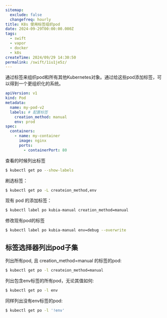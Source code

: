 ```yaml
---
sitemap:
  exclude: false
  changefreq: hourly
title: K8s 使用标签组织pod
date: 2024-09-29T00:00:00.000Z
tags:
  - swift
  - vapor
  - docker
  - k8s
createTime: 2024/09/29 14:30:50
permalink: /swift/1iu1je5z/
---
```


通过标签来组织pod和所有其他Kubernetes对象。通过给这些pod添加标签，可以得到一个更组织化的系统。

```yaml
apiVersion: v1
kind: Pod
metadata:
  name: my-pod-v2
  labels: # 配置标签
    creation_method: manual 
    env: prod
spec:
  containers:
    - name: my-container
      image: nginx  
      ports:
        - containerPort: 80  
```

查看的时候列出标签

```sh
$ kubectl get po --show-labels
```

刷选标签：

```sh
$ kubectl get po -L createion_method,env
```

现有 pod 的添加标签：

```sh
$ kubectl label po kubia-manual creation_method=manual
```

修改现有pod的标签

```sh
$ kubectl label po kubia-manual env=debug --overwrite
```


## 标签选择器列出pod子集

列出所有pod, 且 creation_method=manual 的标签的pod:

```sh
$ kubectl get po -l createion_method=manual
```

列出包含env标签的所有pod，无论其值如何:

```sh
$ kubectl get po -l env
```

同样列出没有env标签的pod:

```sh
$ kubectl get po -l '!env'
```














